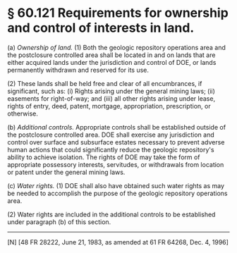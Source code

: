 # § 60.121   Requirements for ownership and control of interests in land.

(a) *Ownership of land.* (1) Both the geologic repository operations area and the postclosure controlled area shall be located in and on lands that are either acquired lands under the jurisdiction and control of DOE, or lands permanently withdrawn and reserved for its use.


(2) These lands shall be held free and clear of all encumbrances, if significant, such as: (i) Rights arising under the general mining laws; (ii) easements for right-of-way; and (iii) all other rights arising under lease, rights of entry, deed, patent, mortgage, appropriation, prescription, or otherwise.


(b) *Additional controls.* Appropriate controls shall be established outside of the postclosure controlled area. DOE shall exercise any jurisdiction and control over surface and subsurface estates necessary to prevent adverse human actions that could significantly reduce the geologic repository's ability to achieve isolation. The rights of DOE may take the form of appropriate possessory interests, servitudes, or withdrawals from location or patent under the general mining laws.


(c) *Water rights.* (1) DOE shall also have obtained such water rights as may be needed to accomplish the purpose of the geologic repository operations area.


(2) Water rights are included in the additional controls to be established under paragraph (b) of this section.



---

[N] [48 FR 28222, June 21, 1983, as amended at 61 FR 64268, Dec. 4, 1996]




